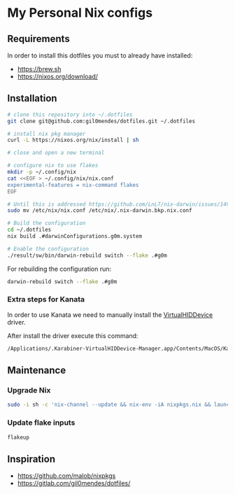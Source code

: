 # My Personal Nix configs

## Requirements

In order to install this dotfiles you must to already have installed:

- https://brew.sh
- https://nixos.org/download/

## Installation

```bash
# clone this repository into ~/.dotfiles
git clone git@github.com:gil0mendes/dotfiles.git ~/.dotfiles

# install nix pkg manager
curl -L https://nixos.org/nix/install | sh

# close and open a new terminal

# configure nix to use flakes
mkdir -p ~/.config/nix
cat <<EOF > ~/.config/nix/nix.conf
experimental-features = nix-command flakes
EOF

# Until this is addressed https://github.com/LnL7/nix-darwin/issues/149
sudo mv /etc/nix/nix.conf /etc/nix/.nix-darwin.bkp.nix.conf

# Build the configuration
cd ~/.dotfiles
nix build .#darwinConfigurations.g0m.system

# Enable the configuration
./result/sw/bin/darwin-rebuild switch --flake .#g0m
```

For rebuilding the configuration run:

```bash
darwin-rebuild switch --flake .#g0m
```

### Extra steps for Kanata

In order to use Kanata we need to manually install the [VirtualHIDDevice](https://github.com/pqrs-org/Karabiner-DriverKit-VirtualHIDDevice) driver.

After install the driver execute this command:

```sh
/Applications/.Karabiner-VirtualHIDDevice-Manager.app/Contents/MacOS/Karabiner-VirtualHIDDevice-Manager activate
```

## Maintenance

### Upgrade Nix

```sh
sudo -i sh -c 'nix-channel --update && nix-env -iA nixpkgs.nix && launchctl remove org.nixos.nix-daemon && launchctl load /Library/LaunchDaemons/org.nixos.nix-daemon.plist'
```

### Update flake inputs

```sh
flakeup
```

## Inspiration

- https://github.com/malob/nixpkgs
- https://gitlab.com/gil0mendes/dotfiles/
